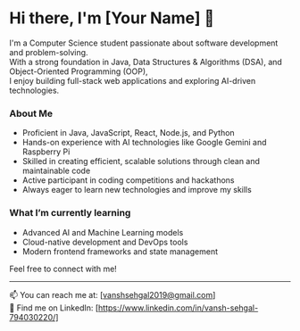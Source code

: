 # Hi there, I'm [Your Name] 👋

I'm a Computer Science student passionate about software development and problem-solving.  
With a strong foundation in Java, Data Structures & Algorithms (DSA), and Object-Oriented Programming (OOP),  
I enjoy building full-stack web applications and exploring AI-driven technologies.

### About Me
- Proficient in Java, JavaScript, React, Node.js, and Python  
- Hands-on experience with AI technologies like Google Gemini and Raspberry Pi  
- Skilled in creating efficient, scalable solutions through clean and maintainable code  
- Active participant in coding competitions and hackathons  
- Always eager to learn new technologies and improve my skills  

### What I’m currently learning
- Advanced AI and Machine Learning models  
- Cloud-native development and DevOps tools  
- Modern frontend frameworks and state management  

Feel free to connect with me!

---

📫 You can reach me at: [vanshsehgal2019@gmail.com]  
🔗 Find me on LinkedIn: [https://www.linkedin.com/in/vansh-sehgal-794030220/]  
